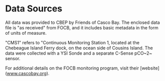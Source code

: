 # Data Sources
All data was provided to CBEP by Friends of Casco Bay.  The enclosed
data file is "as received" from FOCB, and it includes basic metadata in the
form of units of measure.

"CMS1" refers to "Continuous Monitoring Station 1, located at the Chebeague 
Island Ferry dock, on the ocean side of Cousins Island.  The data were collected 
with a YSI Sonde and a separate C-Sense pCO~2~ sensor.

For additional details on the FOCB monitoring program, visit their [website]
(www.cascobay.org).
